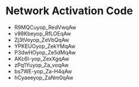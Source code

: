 # Network Activation Code
* R9MQCuyop_RedVwqAw
* v99Kbeyop_RfLOEqAw
* Zj3tVeyop_ZeVbQqAw
* YPKEUOyop_ZekYMqAw
* P3dwHOyop_Ze5dMqAw
* AKc6I-yop_ZexXgqAw
* zPq1Yuyop_Za_voqAw
* bs7WE-yop_Za-H4qAw
* hCyaeeyop_ZaNm0qAw